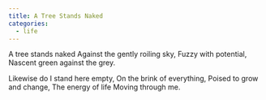 ```yaml
---
title: A Tree Stands Naked
categories:
  - life
---
```

A tree stands naked
Against the gently roiling sky,
Fuzzy with potential,
Nascent green against the grey.

Likewise do I stand here empty,
On the brink of everything,
Poised to grow and change,
The energy of life
Moving through me.
